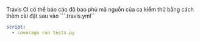 Travis CI có thể báo cáo độ bao phủ mã nguồn của ca kiểm thử bằng cách thêm cài đặt sau vào ```.travis.yml``

```yml
script:
  - coverage run tests.py
```
